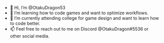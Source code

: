 - 👋 Hi, I’m @OtakuDragon53
- 👀 I’m learning how to code games and want to optimize workflows.
- 🌱 I’m currently attending college for game design and want to learn how to code better.
- 📫 Feel free to reach out to me on Discord @OtakuDragon#5536 or other social media.

